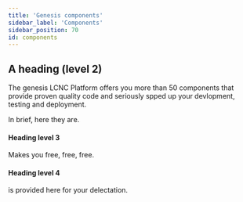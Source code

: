 ```yaml
---
title: 'Genesis components'
sidebar_label: 'Components'
sidebar_position: 70
id: components
---
```


## A heading (level 2)
The genesis LCNC Platform offers you more than 50 components that provide proven quality code and seriously spped up your devlopment, testing and deployment.

In brief, here they are.

#### Heading level 3
Makes you free, free, free.

#### Heading level 4
is provided here for your delectation.
